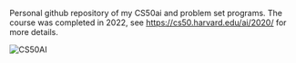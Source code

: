 Personal github repository of my CS50ai and problem set programs. The course was completed in 2022, see https://cs50.harvard.edu/ai/2020/ for more details.

![CS50AI](https://user-images.githubusercontent.com/38496182/192368217-4fa7d069-946e-4a64-98ea-0c4b35654246.png)

